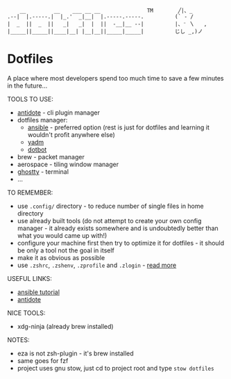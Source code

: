 ```
    __         __    ___ __ __               TM        ╱|、_
.--|  |.-----.|  |_.'  _|__|  |.-----.-----.          (` - /
|  _  ||  _  ||   _|   _|  |  ||  -__|__ --|          |、⁻ 〵   ,
|_____||_____||____|__| |__|__||_____|_____|          じし _,)ノ
```


# Dotfiles

A place where most developers spend too much time to save a few minutes in the future...

<!-- TODO -->
TOOLS TO USE:
- [antidote](https://github.com/getantidote/antidote) - cli plugin manager
- dotfiles manager:
  - [ansible](https://www.ansible.com/) - preferred option (rest is just for dotfiles and learning it wouldn't profit anywhere else)
  - [yadm](https://yadm.io/)
  - [dotbot](https://github.com/anishathalye/dotbot)
- brew - packet manager
- aerospace - tiling window manager
- [ghostty](https://ghostty.org/) - terminal
- ...

TO REMEMBER:
- use `.config/` directory - to reduce number of single files in home directory
- use already built tools (do not attempt to create your own config manager - it already exists somewhere and is undoubtedly better than what you would came up with!)
- configure your machine first then try to optimize it for dotfiles - it should be only a tool not the goal in itself
- make it as obvious as possible
- use `.zshrc`, `.zshenv`, `.zprofile` and `.zlogin` - [read more](https://mac.install.guide/terminal/zshrc-zprofile)

USEFUL LINKS:
- [ansible tutorial](https://phelipetls.github.io/posts/introduction-to-ansible/)
- [antidote](https://getantidote.github.io)

NICE TOOLS:
- xdg-ninja (already brew installed)

NOTES:
- eza is not zsh-plugin - it's brew installed
- same goes for fzf
- project uses gnu stow, just cd to project root and type `stow dotfiles`
